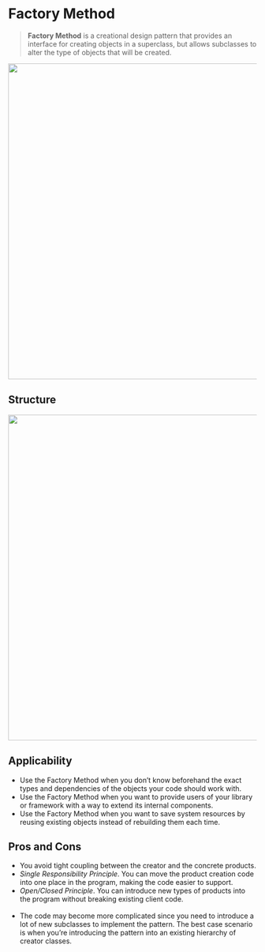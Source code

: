 ﻿# Factory Method

> **Factory Method** is a creational design pattern that provides an interface for creating objects in a superclass, but allows subclasses to alter the type of objects that will be created.

<p align="center">
  <img width="640" src="https://refactoring.guru/images/patterns/content/factory-method/factory-method-en.png" />
</p>

## Structure

<p align="center">
  <img width="660" src="https://refactoring.guru/images/patterns/diagrams/factory-method/structure.png" />
</p>

## Applicability

- Use the Factory Method when you don’t know beforehand the exact types and dependencies of the objects your code should work with.
- Use the Factory Method when you want to provide users of your library or framework with a way to extend its internal components.
- Use the Factory Method when you want to save system resources by reusing existing objects instead of rebuilding them each time.

## Pros and Cons
- You avoid tight coupling between the creator and the concrete products.
- *Single Responsibility Principle*. You can move the product creation code into one place in the program, making the code easier to support.
- *Open/Closed Principle*. You can introduce new types of products into the program without breaking existing client code.
<br/><br/>  
- The code may become more complicated since you need to introduce a lot of new subclasses to implement the pattern. The best case scenario is when you’re introducing the pattern into an existing hierarchy of creator classes.